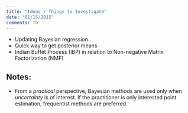 ```yaml
---
title: "Ideas / Things to Investigate"
date: "01/15/2015"
comments: fb
---
```


- Updating Bayesian regression
- Quick way to get posterior means
- Indian Buffet Process (IBP) in relation to Non-negative Matrix Factorization (NMF)

## Notes: 
- From a *practical* perspective, Bayesian methods are used only when *uncertainty* is of interest. If the practitioner is only interested point estimation, frequentist methods are preferred.
